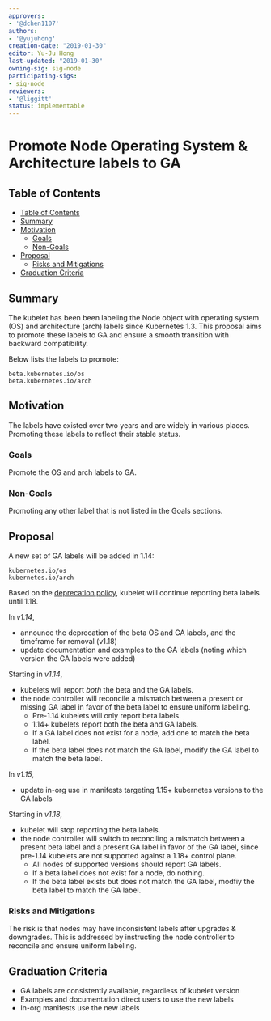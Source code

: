 ```yaml
---
approvers:
- '@dchen1107'
authors:
- '@yujuhong'
creation-date: "2019-01-30"
editor: Yu-Ju Hong
last-updated: "2019-01-30"
owning-sig: sig-node
participating-sigs:
- sig-node
reviewers:
- '@liggitt'
status: implementable
---
```

# Promote Node Operating System & Architecture labels to GA

## Table of Contents

* [Table of Contents](#table-of-contents)
* [Summary](#summary)
* [Motivation](#motivation)
    * [Goals](#goals)
    * [Non-Goals](#non-goals)
* [Proposal](#proposal)
    * [Risks and Mitigations](#risks-and-mitigations)
* [Graduation Criteria](#graduation-criteria)

## Summary

The kubelet has been been labeling the Node object with operating system (OS)
and architecture (arch) labels since Kubernetes 1.3. This proposal aims to
promote these labels to GA and ensure a smooth transition with backward
compatibility.

Below lists the labels to promote:
```
beta.kubernetes.io/os
beta.kubernetes.io/arch
```

## Motivation

The labels have existed over two years and are widely in various places.
Promoting these labels to reflect their stable status.

### Goals

Promote the OS and arch labels to GA.

### Non-Goals

Promoting any other label that is not listed in the Goals sections.

## Proposal

A new set of GA labels will be added in 1.14:
```
kubernetes.io/os
kubernetes.io/arch
```
Based on the [deprecation
policy](https://kubernetes.io/docs/reference/using-api/deprecation-policy/#deprecating-a-feature-or-behavior),
kubelet will continue reporting beta labels until 1.18.

In *v1.14*,
- announce the deprecation of the beta OS and GA labels, and the timeframe for removal (v1.18)
- update documentation and examples to the GA labels (noting which version the GA labels were added)

Starting in *v1.14*,
- kubelets will report *both* the beta and the GA labels. 
- the node controller will reconcile a mismatch between a present or missing
  GA label in favor of the beta label to ensure uniform labeling.
  - Pre-1.14 kubelets will only report beta labels.
  - 1.14+ kubelets report both the beta and GA labels.
  - If a GA label does not exist for a node, add one to match the beta label.
  - If the beta label does not match the GA label, modify the GA label to match
    the beta label.

In *v1.15*,
- update in-org use in manifests targeting 1.15+ kubernetes versions to the GA labels

Starting in *v1.18*, 
- kubelet will stop reporting the beta labels.
- the node controller will switch to reconciling a mismatch between a present
  beta label and a present GA label in favor of the GA label, since pre-1.14
  kubelets are not supported against a 1.18+ control plane.
  - All nodes of supported versions should report GA labels.
  - If a beta label does not exist for a node, do nothing.
  - If the beta label exists but does not match the GA label, modfiy the beta
    label to match the GA label.

### Risks and Mitigations

The risk is that nodes may have inconsistent labels after upgrades &
downgrades. This is addressed by instructing the node controller to reconcile
and ensure uniform labeling.

## Graduation Criteria

- GA labels are consistently available, regardless of kubelet version
- Examples and documentation direct users to use the new labels
- In-org manifests use the new labels
